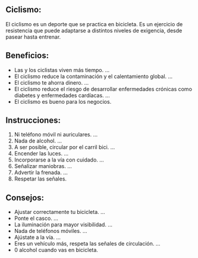 
## Ciclismo:
El ciclismo es un deporte que se practica en bicicleta. Es un ejercicio de resistencia que puede adaptarse a distintos niveles de exigencia, desde pasear hasta entrenar. 
## Beneficios:
- Las y los ciclistas viven más tiempo. ...
- El ciclismo reduce la contaminación y el calentamiento global. ...
- El ciclismo te ahorra dinero. ...
- El ciclismo reduce el riesgo de desarrollar enfermedades crónicas como diabetes y enfermedades cardíacas. ...
- El ciclismo es bueno para los negocios.
## Instrucciones:
1. Ni teléfono móvil ni auriculares. ...
2. Nada de alcohol. ...
3. A ser posible, circular por el carril bici. ...
4. Encender las luces. ...
5. Incorporarse a la vía con cuidado. ...
6. Señalizar maniobras. ...
7. Advertir la frenada. ...
8. Respetar las señales.
## Consejos:
- Ajustar correctamente tu bicicleta. ...
- Ponte el casco. ...
- La iluminación para mayor visibilidad. ...
- Nada de teléfonos móviles. ...
- Ajústate a la vía. ...
- Eres un vehículo más, respeta las señales de circulación. ...
 - 0 alcohol cuando vas en bicicleta.

